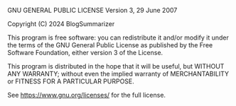 GNU GENERAL PUBLIC LICENSE
Version 3, 29 June 2007

Copyright (C) 2024 BlogSummarizer

This program is free software: you can redistribute it and/or modify
it under the terms of the GNU General Public License as published by
the Free Software Foundation, either version 3 of the License.

This program is distributed in the hope that it will be useful,
but WITHOUT ANY WARRANTY; without even the implied warranty of
MERCHANTABILITY or FITNESS FOR A PARTICULAR PURPOSE.

See <https://www.gnu.org/licenses/> for the full license.

